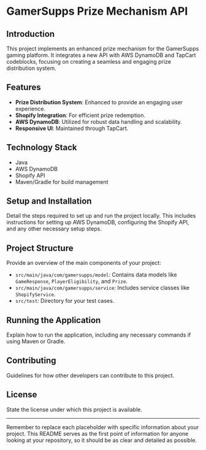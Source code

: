 # GamerSupps Prize Mechanism API

## Introduction
This project implements an enhanced prize mechanism for the GamerSupps gaming platform. It integrates a new API with AWS DynamoDB and TapCart codeblocks, focusing on creating a seamless and engaging prize distribution system.

## Features
- **Prize Distribution System**: Enhanced to provide an engaging user experience.
- **Shopify Integration**: For efficient prize redemption.
- **AWS DynamoDB**: Utilized for robust data handling and scalability.
- **Responsive UI**: Maintained through TapCart.

## Technology Stack
- Java
- AWS DynamoDB
- Shopify API
- Maven/Gradle for build management

## Setup and Installation
Detail the steps required to set up and run the project locally. This includes instructions for setting up AWS DynamoDB, configuring the Shopify API, and any other necessary setup steps.

## Project Structure
Provide an overview of the main components of your project:
- `src/main/java/com/gamersupps/model`: Contains data models like `GameResponse`, `PlayerEligibility`, and `Prize`.
- `src/main/java/com/gamersupps/service`: Includes service classes like `ShopifyService`.
- `src/test`: Directory for your test cases.

## Running the Application
Explain how to run the application, including any necessary commands if using Maven or Gradle.

## Contributing
Guidelines for how other developers can contribute to this project.

## License
State the license under which this project is available.

---

Remember to replace each placeholder with specific information about your project. This README serves as the first point of information for anyone looking at your repository, so it should be as clear and detailed as possible.
